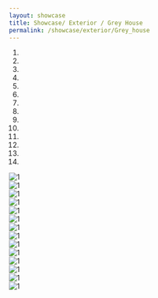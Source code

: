 ```yaml
---
layout: showcase
title: Showcase/ Exterior / Grey House
permalink: /showcase/exterior/Grey_house
---
```

<div id="carousel-example-generic" class="carousel" data-ride="carousel">


  <!-- Indicators -->
  <ol class="carousel-indicators">
    <li data-target="#carousel-example-generic" data-slide-to="0" class="active"></li>
    <li data-target="#carousel-example-generic" data-slide-to="1"></li>
    <li data-target="#carousel-example-generic" data-slide-to="2"></li>
    <li data-target="#carousel-example-generic" data-slide-to="3"></li>
    <li data-target="#carousel-example-generic" data-slide-to="4"></li>
    <li data-target="#carousel-example-generic" data-slide-to="5"></li>
    <li data-target="#carousel-example-generic" data-slide-to="6"></li>
    <li data-target="#carousel-example-generic" data-slide-to="7"></li>
    <li data-target="#carousel-example-generic" data-slide-to="8"></li>
    <li data-target="#carousel-example-generic" data-slide-to="9"></li>
    <li data-target="#carousel-example-generic" data-slide-to="10"></li>
    <li data-target="#carousel-example-generic" data-slide-to="11"></li>
    <li data-target="#carousel-example-generic" data-slide-to="12"></li>
    <li data-target="#carousel-example-generic" data-slide-to="13"></li>
  </ol>

  <!-- Wrapper for slides -->
  <div class="carousel-inner" role="listbox">
    <div class="item active">
      <img
      srcset="{{ "assets/img/grey_house/grey_house-resized17-320w.jpg" | relative_url }} 320w,
       {{ "assets/img/grey_house/grey_house-resized17-484w.jpg" | relative_url }} 484w"
      sizes="(max-width: 320px) 320px, (min-width: 321px) 484px"
      src="{{ "assets/img/black_cabinets/black_cabinet-resized-320w.jpg" | relative_url }}" alt="1">
      <div class="carousel-caption">
      </div>
    </div>
    <div class="item">
      <img
      srcset="{{ "assets/img/grey_house/grey_house-resized19-320w.jpg" | relative_url }} 320w,
       {{ "assets/img/grey_house/grey_house-resized19-484w.jpg" | relative_url }} 484w"
      sizes="(max-width: 320px) 320px, (min-width: 321px) 484px"
      src="{{ "assets/img/black_cabinets/black_cabinet-resized-320w.jpg" | relative_url }}" alt="1">
      <div class="carousel-caption">
      </div>
    </div>
    <div class="item">
      <img
      srcset="{{ "assets/img/grey_house/grey_house-resized23-320w.jpg" | relative_url }} 320w,
       {{ "assets/img/grey_house/grey_house-resized23-484w.jpg" | relative_url }} 484w"
      sizes="(max-width: 320px) 320px, (min-width: 321px) 484px"
      src="{{ "assets/img/black_cabinets/black_cabinet-resized-320w.jpg" | relative_url }}" alt="1">
      <div class="carousel-caption">
      </div>
    </div>
    <div class="item">
      <img
      srcset="{{ "assets/img/grey_house/grey_house-resized26-320w.jpg" | relative_url }} 320w,
       {{ "assets/img/grey_house/grey_house-resized26-484w.jpg" | relative_url }} 484w"
      sizes="(max-width: 320px) 320px, (min-width: 321px) 484px"
      src="{{ "assets/img/black_cabinets/black_cabinet-resized-320w.jpg" | relative_url }}" alt="1">
      <div class="carousel-caption">
      </div>
    </div>
    <div class="item">
      <img
      srcset="{{ "assets/img/grey_house/grey_house-resized20-320w.jpg" | relative_url }} 320w,
       {{ "assets/img/grey_house/grey_house-resized20-484w.jpg" | relative_url }} 484w"
      sizes="(max-width: 320px) 320px, (min-width: 321px) 484px"
      src="{{ "assets/img/black_cabinets/black_cabinet-resized-320w.jpg" | relative_url }}" alt="1">
      <div class="carousel-caption">
      </div>
    </div>
    <div class="item">
      <img
      srcset="{{ "assets/img/grey_house/grey_house-resized33-320w.jpg" | relative_url }} 320w,
       {{ "assets/img/grey_house/grey_house-resized33-484w.jpg" | relative_url }} 484w"
      sizes="(max-width: 320px) 320px, (min-width: 321px) 484px"
      src="{{ "assets/img/black_cabinets/black_cabinet-resized-320w.jpg" | relative_url }}" alt="1">
      <div class="carousel-caption">
      </div>
    </div>
    <div class="item">
      <img
      srcset="{{ "assets/img/grey_house/grey_house-resized35-320w.jpg" | relative_url }} 320w,
       {{ "assets/img/grey_house/grey_house-resized35-484w.jpg" | relative_url }} 484w"
      sizes="(max-width: 320px) 320px, (min-width: 321px) 484px"
      src="{{ "assets/img/black_cabinets/black_cabinet-resized-320w.jpg" | relative_url }}" alt="1">
      <div class="carousel-caption">
      </div>
    </div>
    <div class="item">
      <img
      srcset="{{ "assets/img/grey_house/grey_house-resized34-320w.jpg" | relative_url }} 320w,
       {{ "assets/img/grey_house/grey_house-resized34-484w.jpg" | relative_url }} 484w"
      sizes="(max-width: 320px) 320px, (min-width: 321px) 484px"
      src="{{ "assets/img/black_cabinets/black_cabinet-resized-320w.jpg" | relative_url }}" alt="1">
      <div class="carousel-caption">
      </div>
    </div>
    <div class="item">
      <img
      srcset="{{ "assets/img/grey_house/grey_house-resized40-320w.jpg" | relative_url }} 320w,
       {{ "assets/img/grey_house/grey_house-resized40-484w.jpg" | relative_url }} 484w"
      sizes="(max-width: 320px) 320px, (min-width: 321px) 484px"
      src="{{ "assets/img/black_cabinets/black_cabinet-resized-320w.jpg" | relative_url }}" alt="1">
      <div class="carousel-caption">
      </div>
    </div>
    <div class="item">
      <img
      srcset="{{ "assets/img/grey_house/grey_house-resized43-320w.jpg" | relative_url }} 320w,
       {{ "assets/img/grey_house/grey_house-resized43-484w.jpg" | relative_url }} 484w"
      sizes="(max-width: 320px) 320px, (min-width: 321px) 484px"
      src="{{ "assets/img/black_cabinets/black_cabinet-resized-320w.jpg" | relative_url }}" alt="1">
      <div class="carousel-caption">
      </div>
    </div>
    <div class="item">
      <img
      srcset="{{ "assets/img/grey_house/grey_house-resized44-320w.jpg" | relative_url }} 320w,
       {{ "assets/img/grey_house/grey_house-resized44-484w.jpg" | relative_url }} 484w"
      sizes="(max-width: 320px) 320px, (min-width: 321px) 484px"
      src="{{ "assets/img/black_cabinets/black_cabinet-resized-320w.jpg" | relative_url }}" alt="1">
      <div class="carousel-caption">
      </div>
    </div>
    <div class="item">
      <img
      srcset="{{ "assets/img/grey_house/grey_house-resized45-320w.jpg" | relative_url }} 320w,
       {{ "assets/img/grey_house/grey_house-resized45-484w.jpg" | relative_url }} 484w"
      sizes="(max-width: 320px) 320px, (min-width: 321px) 484px"
      src="{{ "assets/img/black_cabinets/black_cabinet-resized-320w.jpg" | relative_url }}" alt="1">
      <div class="carousel-caption">
      </div>
    </div>
    <div class="item">
      <img
      srcset="{{ "assets/img/grey_house/grey_house-resized47-320w.jpg" | relative_url }} 320w,
       {{ "assets/img/grey_house/grey_house-resized47-484w.jpg" | relative_url }} 484w"
      sizes="(max-width: 320px) 320px, (min-width: 321px) 484px"
      src="{{ "assets/img/black_cabinets/black_cabinet-resized-320w.jpg" | relative_url }}" alt="1">
      <div class="carousel-caption">
      </div>
    </div>
    <div class="item">
      <img
      srcset="{{ "assets/img/grey_house/grey_house-resized53-320w.jpg" | relative_url }} 320w,
       {{ "assets/img/grey_house/grey_house-resized53-484w.jpg" | relative_url }} 484w"
      sizes="(max-width: 320px) 320px, (min-width: 321px) 484px"
      src="{{ "assets/img/black_cabinets/black_cabinet-resized-320w.jpg" | relative_url }}" alt="1">
      <div class="carousel-caption">
      </div>
    </div>
  </div>
</div>